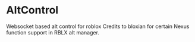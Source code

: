 # AltControl
Websocket based alt control for roblox
Credits to bloxian for certain Nexus function support in RBLX alt manager.
